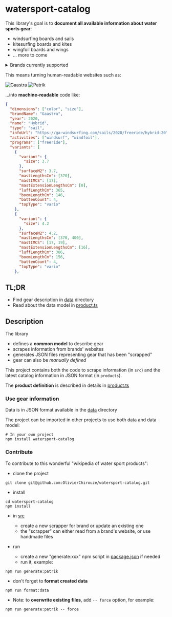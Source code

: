 # watersport-catalog

This library's goal is to **document all available information about water sports gear**:

- windsurfing boards and sails
- kitesurfing boards and kites
- wingfoil boards and wings
- ... more to come

<details>
  <summary>Brands currently supported</summary>

- [Gaastra](https://ga-windsurfing.com/)
- [Exocet](https://www.exocet-original.fr/)
- [Patrik](https://patrik-windsurf.com/)
- [Point-7](https://point-7.com/)
- [Fanatic](https://www.fanatic.com/fr/windsurfing)

</details>

This means turning human-readable websites such as:

![Gaastra](doc/Gaastra.png "Gaastra")
![Patrik](doc/Patrik.png "Patrik")

...into **machine-readable** code like:

```json
{
  "dimensions": ["color", "size"],
  "brandName": "Gaastra",
  "year": 2020,
  "name": "Hybrid",
  "type": "sail",
  "infoUrl": "https://ga-windsurfing.com/sails/2020/freeride/hybrid-20",
  "activities": ["windsurf", "windfoil"],
  "programs": ["freeride"],
  "variants": [
    {
      "variant": {
        "size": 3.7
      },
      "surfaceM2": 3.7,
      "mastLengthsCm": [370],
      "mastIMCS": [17],
      "mastExtensionLengthsCm": [0],
      "luffLengthCm": 365,
      "boomLengthCm": 146,
      "battenCount": 4,
      "topType": "vario"
    },
    {
      "variant": {
        "size": 4.2
      },
      "surfaceM2": 4.2,
      "mastLengthsCm": [370, 400],
      "mastIMCS": [17, 19],
      "mastExtensionLengthsCm": [16],
      "luffLengthCm": 386,
      "boomLengthCm": 156,
      "battenCount": 4,
      "topType": "vario"
    },
```

## TL;DR

- Find gear description in [data](./data) directory
- Read about the data model in [product.ts](src/model/product.ts)

## Description

The library

- defines a **common model** to describe gear
- scrapes information from brands' websites
- generates JSON files representing gear that has been "scrapped"
- gear can also be _manually defined_

This project contains both the code to scrape information (in `src`)
and the latest catalog information in JSON format (in `products`).

The **product definition** is described in details in [product.ts](src/model/product.ts)

### Use gear information

Data is in JSON format available in the [data](./data) directory

The project can be imported in other projects to use both data and data model:

```shell
# In your own project
npm install watersport-catalog
```

### Contribute

To contribute to this wonderful "wikipedia of water sport products":

- clone the project
```shell
git clone git@github.com:OlivierChirouze/watersport-catalog.git
```

- install
```shell
cd watersport-catalog
npm install
```

- in [src](./src)
  - create a new scrapper for brand or update an existing one
  - the "scrapper" can either read from a brand's website, or use handmade files

- run
  - create a new "generate:xxx" npm script in [package.json](package.json) if needed
  - run it, example:

```shell
npm run generate:patrik
```

- don't forget to **format created data**

```shell
npm run format:data
```

- Note: to **overwrite existing files**, add `-- force` option, for example:

```shell
npm run generate:patrik -- force
```

